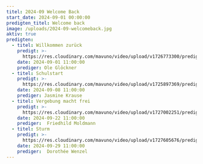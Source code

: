 ```yaml
---
titel: 2024-09 Welcome Back
start_date: 2024-09-01 00:00:00
predigten_titel: Welcome back
image: /uploads/2024-09-welcomeback.jpg
aktiv: true
predigten:
  - titel: Willkommen zurück
    predigt: >-
      https://res.cloudinary.com/mavuno/video/upload/v1726773300/predigten/2024-09%20Welcome%20back/20240901_GoDi_Mavuno_Berlin_WelcomeBack.mp3
    date: 2024-09-01 11:00:00
    prediger: Ole Glöckner
  - titel: Schulstart
    predigt: >-
      https://res.cloudinary.com/mavuno/video/upload/v1725897369/predigten/2024-09%20Welcome%20back/20240908_GoDi_Mavuno_Berlin_Schulstart.mp3
    date: 2024-09-08 11:00:00
    prediger: Jasmine Krause
  - titel: Vergebung macht frei
    predigt: >-
      https://res.cloudinary.com/mavuno/video/upload/v1727002251/predigten/2024-09%20Welcome%20back/2024-09-22_GoDi_Mavuno_Berlin_Vergebung_macht_frei.mp3
    date: 2024-09-22 11:00:00
    prediger:  Friedhild Moldmann
  - titel: Sturm
    predigt: >-
      https://res.cloudinary.com/mavuno/video/upload/v1727605676/predigten/20240929_GoDi_Mavuno_Berlin_Vergebung_macht_frei.mp3
    date: 2024-09-29 11:00:00
    prediger:  Dorothée Wenzel
---
```

